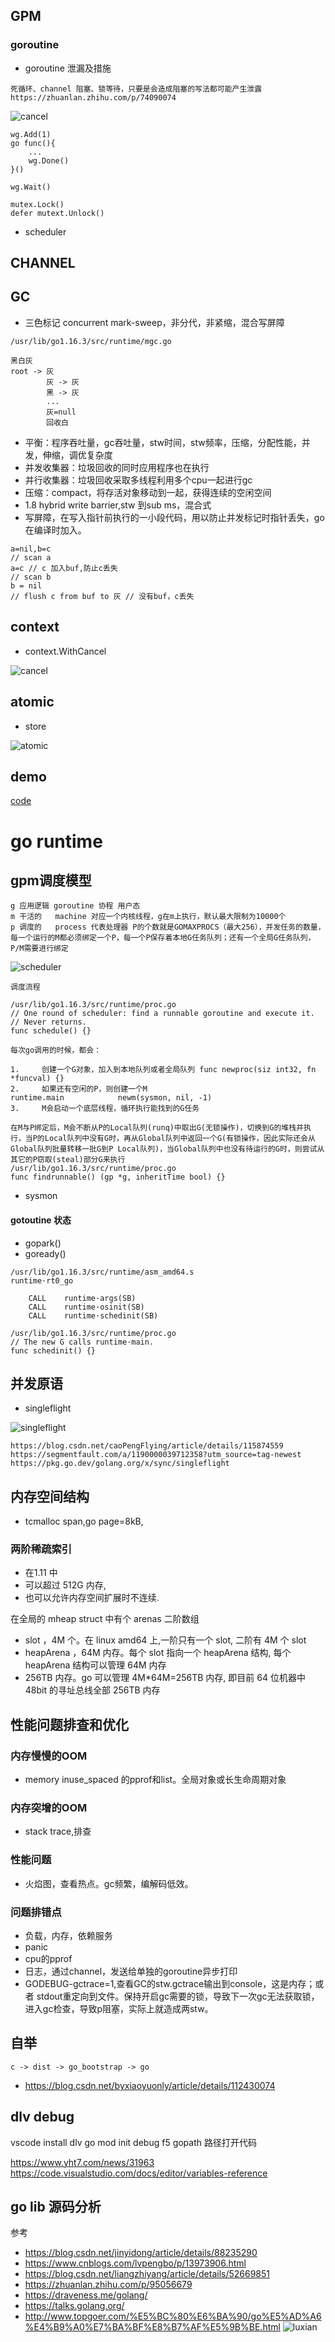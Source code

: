 ## GPM
### goroutine
- goroutine 泄漏及措施
```
死循环、channel 阻塞、锁等待，只要是会造成阻塞的写法都可能产生泄露
https://zhuanlan.zhihu.com/p/74090074
```
![cancel](files/22-go-ctx-cancel.svg)
```
wg.Add(1)
go func(){
    ...
    wg.Done()
}()

wg.Wait()
```
```
mutex.Lock()
defer mutext.Unlock()
```

- scheduler

## CHANNEL

## GC
- 三色标记 concurrent mark-sweep，非分代，非紧缩，混合写屏障
```
/usr/lib/go1.16.3/src/runtime/mgc.go

黑白灰
root -> 灰
        灰 -> 灰
        黑 -> 灰
        ...
        灰=null
        回收白
```
- 平衡：程序吞吐量，gc吞吐量，stw时间，stw频率，压缩，分配性能，并发，伸缩，调优复杂度
- 并发收集器：垃圾回收的同时应用程序也在执行
- 并行收集器：垃圾回收采取多线程利用多个cpu一起进行gc
- 压缩：compact，将存活对象移动到一起，获得连续的空闲空间
- 1.8 hybrid write barrier,stw 到sub ms，混合式
- 写屏障，在写入指针前执行的一小段代码，用以防止并发标记时指针丢失，go在编译时加入。
```
a=nil,b=c
// scan a
a=c // c 加入buf,防止c丢失
// scan b
b = nil
// flush c from buf to 灰 // 没有buf，c丢失
```

## context

- context.WithCancel

![cancel](files/22-go-ctx-cancel.svg)

## atomic
- store

![atomic](files/atomic.svg)

## demo
[code](https://github.com/drcwr/godemos)


# go runtime 
## gpm调度模型 
```
g 应用逻辑 goroutine 协程 用户态
m 干活的   machine 对应一个内核线程，g在m上执行，默认最大限制为10000个
p 调度的   process 代表处理器 P的个数就是GOMAXPROCS（最大256），并发任务的数量，每一个运行的M都必须绑定一个P，每一个P保存着本地G任务队列；还有一个全局G任务队列，P/M需要进行绑定
```

![scheduler](files/22-go-goroutine.svg)
```
调度流程

/usr/lib/go1.16.3/src/runtime/proc.go
// One round of scheduler: find a runnable goroutine and execute it.
// Never returns.
func schedule() {}

每次go调用的时候，都会：

1.     创建一个G对象，加入到本地队列或者全局队列 func newproc(siz int32, fn *funcval) {}
2.     如果还有空闲的P，则创建一个M
runtime.main 			newm(sysmon, nil, -1)
3.     M会启动一个底层线程，循环执行能找到的G任务

在M与P绑定后，M会不断从P的Local队列(runq)中取出G(无锁操作)，切换到G的堆栈并执行，当P的Local队列中没有G时，再从Global队列中返回一个G(有锁操作，因此实际还会从Global队列批量转移一批G到P Local队列)，当Global队列中也没有待运行的G时，则尝试从其它的P窃取(steal)部分G来执行
/usr/lib/go1.16.3/src/runtime/proc.go
func findrunnable() (gp *g, inheritTime bool) {}

```
- sysmon

#### gotoutine 状态
- gopark()
- goready()


```
/usr/lib/go1.16.3/src/runtime/asm_amd64.s
runtime·rt0_go

	CALL	runtime·args(SB)
	CALL	runtime·osinit(SB)
	CALL	runtime·schedinit(SB)

/usr/lib/go1.16.3/src/runtime/proc.go
// The new G calls runtime·main.
func schedinit() {}

```


## 并发原语
- singleflight

![singleflight](files/22-go-singleflight.svg)

```
https://blog.csdn.net/caoPengFlying/article/details/115874559
https://segmentfault.com/a/1190000039712358?utm_source=tag-newest
https://pkg.go.dev/golang.org/x/sync/singleflight
```

## 内存空间结构
- tcmalloc span,go page=8kB,
### 两阶稀疏索引
- 在1.11 中
- 可以超过 512G 内存, 
- 也可以允许内存空间扩展时不连续.
 
 在全局的 mheap struct 中有个 arenas 二阶数组
 - slot ，4M 个。在 linux amd64 上,一阶只有一个 slot, 二阶有 4M 个 slot
 - heapArena ，64M 内存。每个 slot 指向一个 heapArena 结构, 每个 heapArena 结构可以管理 64M 内存
 - 256TB 内存。go 可以管理 4M*64M=256TB 内存, 即目前 64 位机器中 48bit 的寻址总线全部 256TB 内存






## 性能问题排查和优化
### 内存慢慢的OOM
- memory inuse_spaced 的pprof和list。全局对象或长生命周期对象
### 内存突增的OOM
- stack trace,排查
### 性能问题
- 火焰图，查看热点。gc频繁，编解码低效。

### 问题排错点
- 负载，内存，依赖服务
- panic
- cpu的pprof
- 日志，通过channel，发送给单独的goroutine异步打印
- GODEBUG-gctrace=1,查看GC的stw.gctrace输出到console，这是内存；或者 stdout重定向到文件。保持开启gc需要的锁，导致下一次gc无法获取锁，进入gc检查，导致p阻塞，实际上就造成两stw。



## 自举
```
c -> dist -> go_bootstrap -> go

```
- https://blog.csdn.net/byxiaoyuonly/article/details/112430074

## dlv debug
vscode
install dlv
go mod init
debug f5
gopath 路径打开代码

https://www.yht7.com/news/31963
https://code.visualstudio.com/docs/editor/variables-reference



## go lib 源码分析


参考
- https://blog.csdn.net/jinyidong/article/details/88235290
- https://www.cnblogs.com/lvpengbo/p/13973906.html
- https://blog.csdn.net/liangzhiyang/article/details/52669851
- https://zhuanlan.zhihu.com/p/95056679
- https://draveness.me/golang/
- https://talks.golang.org/
- http://www.topgoer.com/%E5%BC%80%E6%BA%90/go%E5%AD%A6%E4%B9%A0%E7%BA%BF%E8%B7%AF%E5%9B%BE.html
![luxian](files/goluxian.png)

